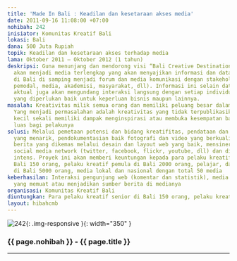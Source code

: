 ```yaml
---
title: 'Made In Bali : Keadilan dan kesetaraan akses media'
date: 2011-09-16 11:08:00 +07:00
nohibah: 242
inisiator: Komunitas Kreatif Bali
lokasi: Bali
dana: 500 Juta Rupiah
topik: Keadilan dan kesetaraan akses terhadap media
lama: Oktober 2011 – Oktober 2012 (1 tahun)
deskripsi: Guna menunjang dan mendorong visi “Bali Creative Destination”, situs ini
  akan menjadi media terlengkap yang akan menyajikan informasi dan database kreatif
  di Bali di samping menjadi forum dan media komunikasi dengan stakeholders (pemerintah,
  pemodal, media, akademisi, masyarakat, dll). Informasi ini selain data akurat dan
  aktual juga akan mengundang interaksi langsung dengan setiap individu atau talenta
  yang diperlukan baik untuk keperluan bisnis maupun lainnya.
masalah: Kreativitas milik semua orang dan memiliki peluang besar dalam perubahan.
  Yang menjadi permasalahan adalah kreativitas yang tidak terpublikasikan sehingga
  kecil sekali memiliki dampak menginspirasi atau membuka kesempatan baru yang lebih
  luas bagi pelakunya
solusi: Melalui pemetaan potensi dan bidang kreatifitas, pendataan dan penulisan editorial
  yang menarik, pendokumentasian baik fotografi dan video yang berkualitas, penyajian
  berita yang dikemas melalui desain dan layout web yang baik, mensinergikan dengan
  social media network (twitter, facebook, flickr, youtube, dll) dan dilakukan secara
  intens. Proyek ini akan memberi keuntungan kepada para pelaku kreatif senior di
  Bali 150 orang, pelaku kreatif pemula di Bali 2000 orang, pelajar, dan mahasiswa
  di Bali 5000 orang, media lokal dan nasional dengan total 50 media
keberhasilan: Interaksi pengunjung web (komentar dan statistik), media lokal dan nasional
  yang memuat atau menjadikan sumber berita di medianya
organisasi: Komunitas Kreatif Bali
diuntungkan: Para pelaku kreatif senior di Bali 150 orang, pelaku kreatif pemula di Bali 2000 orang, pelajar, dan mahasiswa di Bali 5000 orang, media lokal dan nasional dengan total 50 media
layout: hibahcmb
---
```


![242](/static/img/hibahcmb/242.png){: .img-responsive }{: width="350" }

### {{ page.nohibah }} - {{ page.title }}

---

